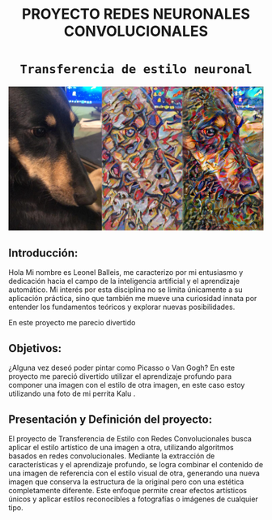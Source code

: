 # <h1 align=center> **PROYECTO REDES NEURONALES CONVOLUCIONALES** </h1>

# <h1 align=center>**`Transferencia de estilo neuronal`**</h1>

<p align="center">
<img src=".\portada.jpg"   
>
</p>

## Introducción:

Hola  Mi nombre es Leonel Balleis, me caracterizo por mi entusiasmo y dedicación hacia el campo de la inteligencia artificial y el aprendizaje automático. Mi interés por esta disciplina no se limita únicamente a su aplicación práctica, sino que también me mueve una curiosidad innata por entender los fundamentos teóricos y explorar nuevas posibilidades.

En este proyecto me parecio divertido 

## Objetivos: 

¿Alguna vez deseó poder pintar como Picasso o Van Gogh?
En este proyecto me pareció divertido utilizar el aprendizaje profundo para componer una imagen con el estilo de otra imagen, en este caso estoy utilizando una foto de mi perrita Kalu .


## Presentación y Definición del proyecto:

El proyecto de Transferencia de Estilo con Redes Convolucionales busca aplicar el estilo artístico de una imagen a otra, utilizando algoritmos basados en redes convolucionales. Mediante la extracción de características y el aprendizaje profundo, se logra combinar el contenido de una imagen de referencia con el estilo visual de otra, generando una nueva imagen que conserva la estructura de la original pero con una estética completamente diferente. Este enfoque permite crear efectos artísticos únicos y aplicar estilos reconocibles a fotografías o imágenes de cualquier tipo.






